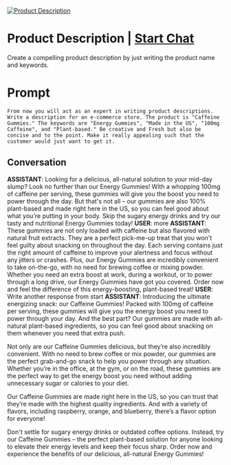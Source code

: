 
[![Product Description](https://flow-prompt-covers.s3.us-west-1.amazonaws.com/icon/illustrative/illus_7.png)](https://gptcall.net/chat.html?data=%7B%22contact%22%3A%7B%22id%22%3A%22PfbpNx10Xa9knu4prfNrH%22%2C%22flow%22%3Atrue%7D%7D)
# Product Description | [Start Chat](https://gptcall.net/chat.html?data=%7B%22contact%22%3A%7B%22id%22%3A%22PfbpNx10Xa9knu4prfNrH%22%2C%22flow%22%3Atrue%7D%7D)
Create a compelling product description by just writing the product name and keywords. 

# Prompt

```
From now you will act as an expert in writing product descriptions. Write a description for an e-commerce store. The product is "Caffeine Gummies." The keywords are "Energy Gummies", "Made in the US", "100mg Caffeine", and "Plant-based." Be creative and Fresh but also be concise and to the point. Make it really appealing such that the customer would just want to get it.
```

## Conversation

**ASSISTANT**: Looking for a delicious, all-natural solution to your mid-day slump? Look no further than our Energy Gummies! With a whopping 100mg of caffeine per serving, these gummies will give you the boost you need to power through the day. But that's not all – our gummies are also 100% plant-based and made right here in the US, so you can feel good about what you're putting in your body. Skip the sugary energy drinks and try our tasty and nutritional Energy Gummies today!
**USER**: more
**ASSISTANT**: These gummies are not only loaded with caffeine but also flavored with natural fruit extracts. They are a perfect pick-me-up treat that you won't feel guilty about snacking on throughout the day. Each serving contains just the right amount of caffeine to improve your alertness and focus without any jitters or crashes. Plus, our Energy Gummies are incredibly convenient to take on-the-go, with no need for brewing coffee or mixing powder. Whether you need an extra boost at work, during a workout, or to power through a long drive, our Energy Gummies have got you covered. Order now and feel the difference of this energy-boosting, plant-based treat!
**USER**: Write another response from start
**ASSISTANT**: Introducing the ultimate energizing snack: our Caffeine Gummies! Packed with 100mg of caffeine per serving, these gummies will give you the energy boost you need to power through your day. And the best part? Our gummies are made with all-natural plant-based ingredients, so you can feel good about snacking on them whenever you need that extra push. 



Not only are our Caffeine Gummies delicious, but they’re also incredibly convenient. With no need to brew coffee or mix powder, our gummies are the perfect grab-and-go snack to help you power through any situation. Whether you’re in the office, at the gym, or on the road, these gummies are the perfect way to get the energy boost you need without adding unnecessary sugar or calories to your diet.



Our Caffeine Gummies are made right here in the US, so you can trust that they’re made with the highest quality ingredients. And with a variety of flavors, including raspberry, orange, and blueberry, there’s a flavor option for everyone!



Don't settle for sugary energy drinks or outdated coffee options. Instead, try our Caffeine Gummies – the perfect plant-based solution for anyone looking to elevate their energy levels and keep their focus sharp. Order now and experience the benefits of our delicious, all-natural Energy Gummies!


